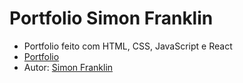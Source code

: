 # Portfolio Simon Franklin

- Portfolio feito com HTML, CSS, JavaScript e React
- [Portfolio](https://simonfranklin1.github.io/portfolio)
- Autor: [Simon Franklin](https://github.com/simonfranklin1) 
